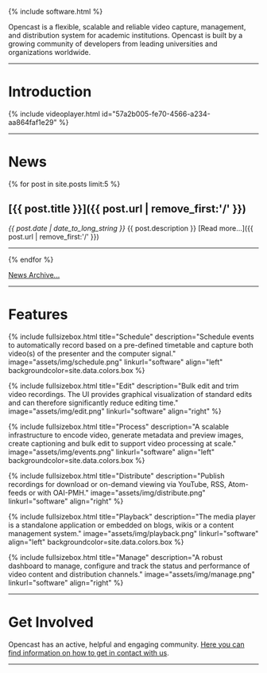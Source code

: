 {% include software.html %}

Opencast is a flexible, scalable and reliable video capture, management, and distribution system for academic institutions. Opencast is built by a growing community of developers from leading universities and organizations worldwide.

---

# Introduction

{% include videoplayer.html id="57a2b005-fe70-4566-a234-aa864faf1e29" %}

---

# News

{% for post in site.posts limit:5 %}
## [{{ post.title }}]({{ post.url | remove_first:'/' }})
  _{{ post.date | date_to_long_string }}_
  {{ post.description }}
  [Read more...]({{ post.url | remove_first:'/' }})

---

{% endfor %}

[News Archive...](news)


---

# Features

{% include fullsizebox.html
title="Schedule"
description="Schedule events to automatically record based on a pre-defined timetable and capture both video(s) of the presenter and the  computer signal."
image="assets/img/schedule.png"
linkurl="software"
align="left"
backgroundcolor=site.data.colors.box
%}

{% include fullsizebox.html
title="Edit"
description="Bulk edit and trim video recordings. The UI provides graphical visualization of standard edits and can therefore significantly reduce editing time."
image="assets/img/edit.png"
linkurl="software"
align="right"
%}

{% include fullsizebox.html
title="Process"
description="A scalable infrastructure to encode video, generate metadata and preview images, create captioning and bulk edit to support video processing at scale."
image="assets/img/events.png"
linkurl="software"
align="left"
backgroundcolor=site.data.colors.box
%}

{% include fullsizebox.html
title="Distribute"
description="Publish recordings for download or on-demand viewing via YouTube, RSS, Atom-feeds or with OAI-PMH."
image="assets/img/distribute.png"
linkurl="software"
align="right"
%}

{% include fullsizebox.html
title="Playback"
description="The media player is a standalone application or embedded on blogs, wikis or a content management system."
image="assets/img/playback.png"
linkurl="software"
align="left"
backgroundcolor=site.data.colors.box
%}

{% include fullsizebox.html
title="Manage"
description="A robust dashboard to manage, configure and track the status and performance of video content and distribution channels."
image="assets/img/manage.png"
linkurl="software"
align="right"
%}

---

<i class="fas fa-at" style="float: right; margin-left: 2rem; margin-top: 2rem; display: inline-block; font-size: 5rem; color: {{ site.data.colors.header-blue }}"></i>

# Get Involved

Opencast has an active, helpful and engaging community. [Here you can find information on how to get in contact with us](communication).

---

